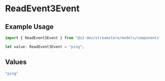# ReadEvent3Event

## Example Usage

```typescript
import { ReadEvent3Event } from "@s2-dev/streamstore/models/components";

let value: ReadEvent3Event = "ping";
```

## Values

```typescript
"ping"
```